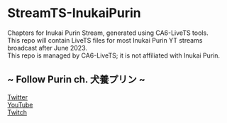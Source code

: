 # StreamTS-InukaiPurin
Chapters for Inukai Purin Stream, generated using CA6-LiveTS tools.  
This repo will contain LiveTS files for most Inukai Purin YT streams broadcast after June 2023.  
This repo is managed by CA6-LiveTS; it is not affiliated with Inukai Purin.  

## ~ Follow Purin ch. 犬養プリン  ~  
[Twitter](https://twitter.com/inukaipurin)  
[YouTube](https://www.youtube.com/@inukaipuwin)  
[Twitch](https://www.twitch.tv/inukaipurin)  